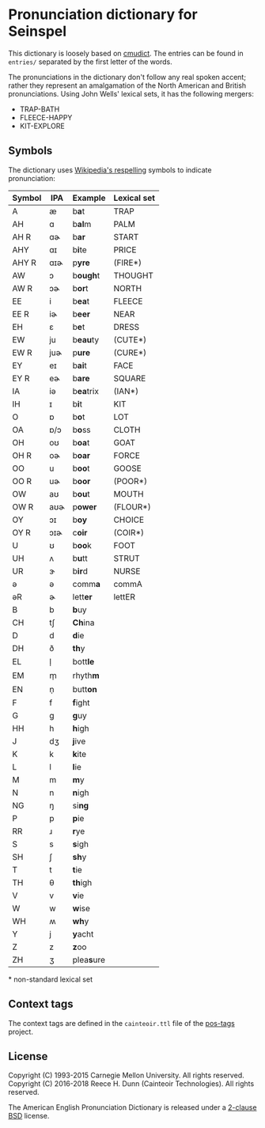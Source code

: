 # Pronunciation dictionary for Seinspel

This dictionary is loosely based on [cmudict](https://en.wikipedia.org/wiki/CMU_Pronouncing_Dictionary).
The entries can be found in `entries/` separated by the first letter of the words.

The pronunciations in the dictionary don't follow any real spoken accent;
rather they represent an amalgamation of the North American and British pronunciations.
Using John Wells' lexical sets, it has the following mergers:

 *  TRAP-BATH
 *  FLEECE-HAPPY
 *  KIT-EXPLORE

## Symbols

The dictionary uses [Wikipedia's respelling][wiki-respell] symbols to indicate pronunciation:

| Symbol  | IPA | Example     | Lexical set |
|---------|-----|-------------|-------------|
| A       | æ   | b**a**t     | TRAP        |
| AH      | ɑ   | b**al**m    | PALM        |
| AH R    | ɑɚ  | b**ar**     | START       |
| AHY     | ɑɪ  | b**i**te    | PRICE       |
| AHY R   | ɑɪɚ | p**yre**    | (FIRE\*)    |
| AW      | ɔ   | b**ough**t  | THOUGHT     |
| AW R    | ɔɚ  | b**or**t    | NORTH       |
| EE      | i   | b**ea**t    | FLEECE      |
| EE R    | iɚ  | b**eer**    | NEAR        |
| EH      | ɛ   | b**e**t     | DRESS       |
| EW      | ju  | b**eau**ty  | (CUTE\*)    |
| EW R    | juɚ | p**ure**    | (CURE\*)    |
| EY      | eɪ  | b**ai**t    | FACE        |
| EY R    | eɚ  | b**are**    | SQUARE      |
| IA      | iə  | b**ea**trix | (IAN\*)     |
| IH      | ɪ   | b**i**t     | KIT         |
| O       | ɒ   | b**o**t     | LOT         |
| OA      | ɒ/ɔ | b**o**ss    | CLOTH       |
| OH      | oʊ  | b**oa**t    | GOAT        |
| OH R    | oɚ  | b**oar**    | FORCE       |
| OO      | u   | b**oo**t    | GOOSE       |
| OO R    | uɚ  | b**oor**    | (POOR\*)    |
| OW      | aʊ  | b**ou**t    | MOUTH       |
| OW R    | aʊɚ | p**ower**   | (FLOUR\*)   |
| OY      | ɔɪ  | b**oy**     | CHOICE      |
| OY R    | ɔɪɚ | c**oir**    | (COIR\*)    |
| U       | ʊ   | b**oo**k    | FOOT        |
| UH      | ʌ   | b**u**tt    | STRUT       |
| UR      | ɝ   | b**ir**d    | NURSE       |
| ə       | ə   | comm**a**   | commA       |
| əR      | ɚ   | lett**er**  | lettER      |
| B       | b   | **b**uy |  |
| CH      | tʃ  | **Ch**ina |  |
| D       | d   | **d**ie |  |
| DH      | ð   | **th**y |  |
| EL      | l̩   | bott**le** |  |
| EM      | m̩   | rhyth**m** |  |
| EN      | n̩   | butt**on** |  |
| F       | f   | **f**ight |  |
| G       | g   | **g**uy |  |
| HH      | h   | **h**igh |  |
| J       | dʒ  | **j**ive |  |
| K       | k   | **k**ite |  |
| L       | l   | **l**ie |  |
| M       | m   | **m**y |  |
| N       | n   | **n**igh |  |
| NG      | ŋ   | si**ng** |  |
| P       | p   | **p**ie |  |
| RR      | ɹ   | **r**ye |  |
| S       | s   | **s**igh |  |
| SH      | ʃ   | **sh**y |  |
| T       | t   | **t**ie |  |
| TH      | θ   | **th**igh |  |
| V       | v   | **v**ie |  |
| W       | w   | **w**ise |  |
| WH      | ʍ   | **wh**y |  |
| Y       | j   | **y**acht |  |
| Z       | z   | **z**oo |  |
| ZH      | ʒ   | plea**s**ure |  |

\* non-standard lexical set

## Context tags

The context tags are defined in the `cainteoir.ttl` file of the
[pos-tags](https://github.com/rhdunn/pos-tags) project.

## License

Copyright (C) 1993-2015 Carnegie Mellon University. All rights reserved.  
Copyright (C) 2016-2018 Reece H. Dunn (Cainteoir Technologies). All rights reserved.

The American English Pronunciation Dictionary is released under a
[2-clause BSD](COPYING) license.

[wiki-respell]: https://en.wikipedia.org/wiki/Help:Pronunciation_respelling_key
